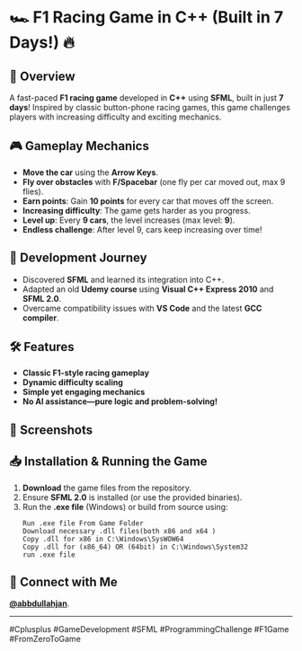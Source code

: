 # 🏎️ F1 Racing Game in C++ (Built in 7 Days!) 🔥

## 🚀 Overview
A fast-paced **F1 racing game** developed in **C++** using **SFML**, built in just **7 days**! Inspired by classic button-phone racing games, this game challenges players with increasing difficulty and exciting mechanics.

## 🎮 Gameplay Mechanics
- **Move the car** using the **Arrow Keys**.
- **Fly over obstacles** with **F/Spacebar** (one fly per car moved out, max 9 flies).
- **Earn points**: Gain **10 points** for every car that moves off the screen.
- **Increasing difficulty**: The game gets harder as you progress.
- **Level up**: Every **9 cars**, the level increases (max level: **9**).
- **Endless challenge**: After level 9, cars keep increasing over time!

## 🚧 Development Journey
- Discovered **SFML** and learned its integration into C++.
- Adapted an old **Udemy course** using **Visual C++ Express 2010** and **SFML 2.0**.
- Overcame compatibility issues with **VS Code** and the latest **GCC compiler**.

## 🛠️ Features
- **Classic F1-style racing gameplay**
- **Dynamic difficulty scaling**
- **Simple yet engaging mechanics**
- **No AI assistance—pure logic and problem-solving!**

## 📸 Screenshots


## 📥 Installation & Running the Game
1. **Download** the game files from the repository.
2. Ensure **SFML 2.0** is installed (or use the provided binaries).
3. Run the **.exe file** (Windows) or build from source using:
   ```
   Run .exe file From Game Folder
   Download necessary .dll files(both x86 and x64 )
   Copy .dll for x86 in C:\Windows\SysWOW64
   Copy .dll for (x86_64) OR (64bit) in C:\Windows\System32
   run .exe file
   ```

## 🔗 Connect with Me
**[@abbdullahjan](https://github.com/abbdullahjan)**.

---

#Cplusplus #GameDevelopment #SFML #ProgrammingChallenge #F1Game #FromZeroToGame
